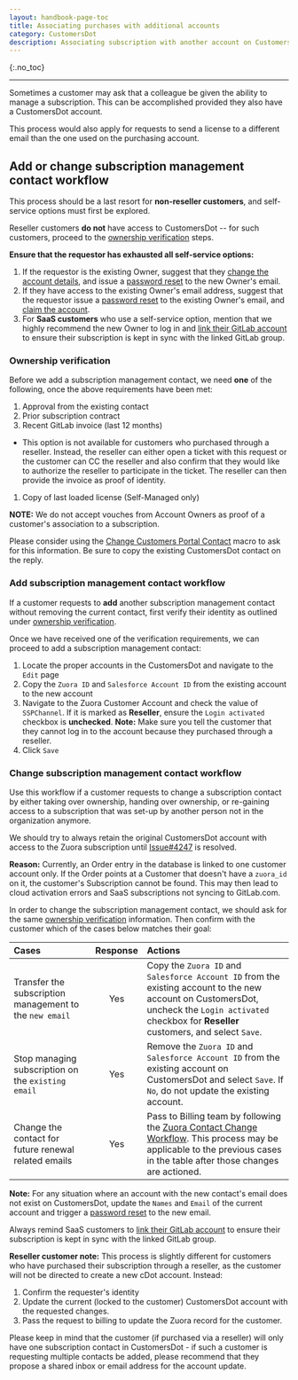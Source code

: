 ```yaml
---
layout: handbook-page-toc
title: Associating purchases with additional accounts
category: CustomersDot
description: Associating subscription with another account on CustomersDot account and for changing primary contact.
---
```


{:.no_toc}

----

Sometimes a customer may ask that a colleague be given the ability to manage a
subscription. This can be accomplished provided they also have a CustomersDot
account.

This process would also apply for requests to send a license to a different email
than the one used on the purchasing account.

## Add or change subscription management contact workflow

This process should be a last resort for **non-reseller customers**, and self-service options must first be explored.

Reseller customers **do not** have access to CustomersDot -- for such customers, proceed to the [ownership verification](#ownership-verification) steps.

**Ensure that the requestor has exhausted all self-service options:**

1. If the requestor is the existing Owner, suggest that they [change the account details](https://docs.gitlab.com/ee/subscriptions/#change-your-personal-details), 
and issue a [password reset](https://customers.gitlab.com/customers/password/new) to the new Owner's email.
1. If they have access to the existing Owner's email address, suggest that the requestor issue a [password reset](https://customers.gitlab.com/customers/password/new) 
to the existing Owner's email, and [claim the account](https://docs.gitlab.com/ee/subscriptions/#change-your-personal-details).
1. For **SaaS customers** who use a self-service option, mention that we highly recommend the new Owner to log in 
and [link their GitLab account](https://docs.gitlab.com/ee/subscriptions/#change-the-linked-account) 
to ensure their subscription is kept in sync with the linked GitLab group.


### Ownership verification

Before we add a subscription management contact, we need **one** of the following, once the above requirements have been met:

1. Approval from the existing contact
1. Prior subscription contract
1. Recent GitLab invoice (last 12 months)
  - This option is not available for customers who purchased through a reseller. Instead, the reseller can either open a ticket with this request or the customer can CC the reseller and also confirm that they would like to authorize the reseller to participate in the ticket. The reseller can then provide the invoice as proof of identity.
1. Copy of last loaded license (Self-Managed only)

**NOTE:** We do not accept vouches from Account Owners as proof of a customer's association to a subscription.

Please consider using the [Change Customers Portal Contact](https://gitlab.zendesk.com/agent/admin/macros/360028045239) macro to ask for this information. Be sure to copy the existing CustomersDot contact on the reply.

### Add subscription management contact workflow

If a customer requests to **add** another subscription management contact without removing the current contact,
first verify their identity as outlined under [ownership verification](#ownership-verification).

Once we have received one of the verification requirements, we can proceed to add a subscription management contact:

1. Locate the proper accounts in the CustomersDot and navigate to the `Edit` page
1. Copy the `Zuora ID` and `Salesforce Account ID` from the existing account to the new account
1. Navigate to the Zuora Customer Account and check the value of `SSPChannel`. If it is marked as **Reseller**, ensure the `Login activated` checkbox is **unchecked**.
**Note:** Make sure you tell the customer that they cannot log in to the account because they purchased through a reseller.
1. Click `Save`


### Change subscription management contact workflow

Use this workflow if a customer requests to change a subscription contact by either taking over ownership, 
handing over ownership, or re-gaining access to a subscription that was set-up by another person not in the 
organization anymore.

We should try to always retain the original CustomersDot account with access to the Zuora subscription 
until [Issue#4247](https://gitlab.com/gitlab-org/customers-gitlab-com/-/issues/4247) is resolved.

**Reason:**
Currently, an Order entry in the database is linked to one customer account only. 
If the Order points at a Customer that doesn't have a `zuora_id` on it, the customer's Subscription cannot be found.
This may then lead to cloud activation errors and SaaS subscriptions not syncing to GitLab.com.

In order to change the subscription management contact, we should ask for the same [ownership verification](#ownership-verification) information. Then confirm with the customer which of the cases below matches their goal:

| Cases                                                                                             | Response |      Actions  |  
|:---------------------------------------------------------|:----:|:-----|
| Transfer the subscription management to the `new email`                                           | Yes      | Copy the `Zuora ID` and `Salesforce Account ID` from the existing account to the new account on CustomersDot, uncheck the `Login activated` checkbox for **Reseller** customers, and select `Save`. |
| Stop managing subscription on the `existing email`                                                | Yes      | Remove the `Zuora ID` and `Salesforce Account ID` from the existing account on CustomersDot and select `Save`. If `No`, do not update the existing account. |
| Change the contact for future renewal related emails   | Yes      | Pass to Billing team by following the [Zuora Contact Change Workflow](https://about.gitlab.com/handbook/support/license-and-renewals/workflows/billing_contact_change_payments.html#zuora-contact-change). This process may be applicable to the previous cases in the table after those changes are actioned. |

**Note:** For any situation where an account with the new contact's email does not exist on CustomersDot,
update the `Names` and `Email` of the current account and trigger a [password reset](https://customers.gitlab.com/customers/password/new)
to the new email.

Always remind SaaS customers to [link their GitLab account](https://docs.gitlab.com/ee/subscriptions/#change-the-linked-account) 
to ensure their subscription is kept in sync with the linked GitLab group.

**Reseller customer note:** This process is slightly different for customers who have purchased their subscription through a reseller, as the customer will not be directed to create a new cDot account. Instead:

1. Confirm the requester's identity
2. Update the current (locked to the customer) CustomersDot account with the requested changes.
3. Pass the request to billing to update the Zuora record for the customer.

Please keep in mind that the customer (if purchased via a reseller) will only have one subscription contact in CustomersDot - if such a customer is requesting multiple contacts be added, please recommend that they propose a shared inbox or email address for the account update.
